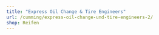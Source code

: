 ```yaml
---
title: "Express Oil Change & Tire Engineers"
url: /cumming/express-oil-change-und-tire-engineers-2/
shop: Reifen
---
```

